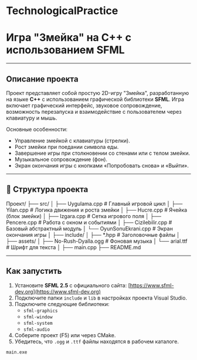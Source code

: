 # TechnologicalPractice
# Игра "Змейка" на C++ с использованием SFML

---

##  Описание проекта

Проект представляет собой простую 2D-игру "Змейка", разработанную на языке **C++** с использованием графической библиотеки **SFML**. Игра включает графический интерфейс, звуковое сопровождение, возможность перезапуска и взаимодействие с пользователем через клавиатуру и мышь.

Основные особенности:
- Управление змейкой с клавиатуры (стрелки).
- Рост змейки при поедании символа еды.
- Завершение игры при столкновении со стенами или с телом змейки.
- Музыкальное сопровождение (фон).
- Экран окончания игры с кнопками «Попробовать снова» и «Выйти».

---

## 📂 Структура проекта

Проект/
├── src/
│ ├── Uygulama.cpp # Главный игровой цикл
│ ├── Yilan.cpp # Логика движения и роста змейки
│ ├── Hucre.cpp # Ячейка (блок змейки)
│ ├── Izgara.cpp # Сетка игрового поля
│ ├── Pencere.cpp # Работа с окном и событиями
│ ├── Cizilebilir.cpp # Базовый абстрактный модуль
│ └── OyunSonuEkrani.cpp # Экран окончания игры
│
├── include/
│ ├── *.hpp # Заголовочные файлы
│
├── assets/
│ ├── No-Rush-Dyalla.ogg # Фоновая музыка
│ └── arial.ttf # Шрифт для текста
│
├── main.cpp
├── README.md



---

## Как запустить

1. Установите **SFML 2.5** с официального сайта: [https://www.sfml-dev.org](https://www.sfml-dev.org)
2. Подключите папки `include` и `lib` в настройках проекта Visual Studio.
3. Подключите следующие библиотеки:
   - `sfml-graphics`
   - `sfml-window`
   - `sfml-system`
   - `sfml-audio`
4. Соберите проект (F5) или через CMake.
5. Убедитесь, что `.ogg` и `.ttf` файлы находятся в рабочем каталоге.

```bash
main.exe

